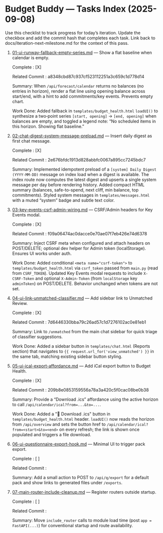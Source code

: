 # Budget Buddy — Tasks Index (2025-09-08)

Use this checklist to track progress for today’s iteration. Update the checkbox and add the commit hash that completes each task. Link back to docs/iteration-next-milestone.md for the context of this pass.

1. [01-ui-runway-fallback-empty-series.md](01-ui-runway-fallback-empty-series.md) — Show a flat baseline when calendar is empty.
   
   Complete : [X]
   
   Related Commit : a8348cbd87c937cf523112251a3c659c1d778d14
   
   Summary: When `/api/forecast/calendar` returns no balances (no entries in horizon), render a flat line using opening balance across start/end, with a hint to add commitments/key events. Prevents empty chart.
   
   Work Done: Added fallback in `templates/budget_health.html` `loadUI()` to synthesize a two‑point series `[start, opening]` → `[end, opening]` when balances are empty, and toggled a legend note: “No scheduled items in this horizon. Showing flat baseline.”

2. [02-chat-digest-system-message-preload.md](02-chat-digest-system-message-preload.md) — Insert daily digest as first chat message.
   
   Complete : [X]
   
   Related Commit : 2e676bfdc1913d828abbfc0067a895cc7245bdc7
   
   Summary: Implemented idempotent preload of a `[system] Daily Digest (YYYY-MM-DD)` message on index load when a digest is available. The index route now computes the latest digest and upserts a single system message per day before rendering history. Added compact HTML summary (balances, safe-to-spend, next cliff, min balance, top commitments). Styled system messages in `templates/messages.html` with a muted “system” badge and subtle text color.

3. [03-key-events-csrf-admin-wiring.md](03-key-events-csrf-admin-wiring.md) — CSRF/Admin headers for Key Events modal.
   
   Complete : [X]
   
   Related Commit : f09a06474ac0dacce0e70ae07f7eb426e74d6378
   
   Summary: Inject CSRF meta when configured and attach headers on POST/DELETE; optional dev helper for Admin token (localStorage). Ensures UI works under auth.
   
   Work Done: Added conditional `<meta name="csrf-token">` to `templates/budget_health.html` via `csrf_token` passed from `main.py` (read from `CSRF_TOKEN`). Updated Key Events modal requests to include `X-CSRF-Token` and optional `X-Admin-Token` (from `localStorage` key `adminToken`) on POST/DELETE. Behavior unchanged when tokens are not set.

4. [04-ui-link-unmatched-classifier.md](04-ui-link-unmatched-classifier.md) — Add sidebar link to Unmatched Review.
   
   Complete : [X]
   
   Related Commit : 7d6446330bba79c26ad57c1d7276102ac0e81eb1
   
   Summary: Link to `/unmatched` from the main chat sidebar for quick triage of classifier suggestions.
   
   Work Done: Added a sidebar button in `templates/chat.html` (Reports section) that navigates to `{{ request.url_for('view_unmatched') }}` in the same tab, matching existing sidebar button styling.

5. [05-ui-ical-export-affordance.md](05-ui-ical-export-affordance.md) — Add iCal export button to Budget Health.
   
   Complete : [X]
   
   Related Commit : 209b8e0853159556a78a3a420c5f0cac08be0b38
   
   Summary: Provide a “Download .ics” affordance using the active horizon to call `/api/calendar/ical?from=...&to=...`.
   
   Work Done: Added a "📅 Download .ics" button in `templates/budget_health.html` header. `loadUI()` now reads the horizon from `/api/overview` and sets the button href to `/api/calendar/ical?from=<start>&to=<end>` on every refresh; the link is shown once populated and triggers a file download.

6. [06-ui-questionnaire-export-hook.md](06-ui-questionnaire-export-hook.md) — Minimal UI to trigger pack export.
   
   Complete : [ ]
   
   Related Commit : 
   
   Summary: Add a small action to POST to `/api/q/export` for a default pack and show links to generated files under `/exports`.

7. [07-main-router-include-cleanup.md](07-main-router-include-cleanup.md) — Register routers outside startup.
   
   Complete : [ ]
   
   Related Commit : 
   
   Summary: Move `include_router` calls to module load time (post `app = FastAPI(...)`) for conventional startup and route availability.
